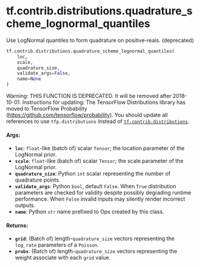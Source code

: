 <div itemscope itemtype="http://developers.google.com/ReferenceObject">
<meta itemprop="name" content="tf.contrib.distributions.quadrature_scheme_lognormal_quantiles" />
<meta itemprop="path" content="Stable" />
</div>

# tf.contrib.distributions.quadrature_scheme_lognormal_quantiles

Use LogNormal quantiles to form quadrature on positive-reals. (deprecated)

``` python
tf.contrib.distributions.quadrature_scheme_lognormal_quantiles(
    loc,
    scale,
    quadrature_size,
    validate_args=False,
    name=None
)
```

<!-- Placeholder for "Used in" -->

Warning: THIS FUNCTION IS DEPRECATED. It will be removed after 2018-10-01.
Instructions for updating:
The TensorFlow Distributions library has moved to TensorFlow Probability (https://github.com/tensorflow/probability). You should update all references to use `tfp.distributions` instead of <a href="../../../tf/contrib/distributions.md"><code>tf.contrib.distributions</code></a>.

#### Args:


* <b>`loc`</b>: `float`-like (batch of) scalar `Tensor`; the location parameter of
  the LogNormal prior.
* <b>`scale`</b>: `float`-like (batch of) scalar `Tensor`; the scale parameter of
  the LogNormal prior.
* <b>`quadrature_size`</b>: Python `int` scalar representing the number of quadrature
  points.
* <b>`validate_args`</b>: Python `bool`, default `False`. When `True` distribution
  parameters are checked for validity despite possibly degrading runtime
  performance. When `False` invalid inputs may silently render incorrect
  outputs.
* <b>`name`</b>: Python `str` name prefixed to Ops created by this class.


#### Returns:


* <b>`grid`</b>: (Batch of) length-`quadrature_size` vectors representing the
  `log_rate` parameters of a `Poisson`.
* <b>`probs`</b>: (Batch of) length-`quadrature_size` vectors representing the
  weight associate with each `grid` value.